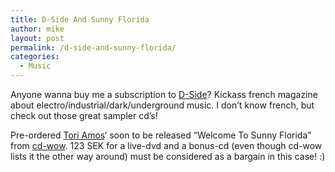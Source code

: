 ```yaml
---
title: D-Side And Sunny Florida
author: mike
layout: post
permalink: /d-side-and-sunny-florida/
categories:
  - Music
---
```

Anyone wanna buy me a subscription to <a target="_blank" href="http://www.d-side.org/">D-Side</a>? Kickass french magazine about electro/industrial/dark/underground music. I don&#8217;t know french, but check out those great sampler cd&#8217;s!

Pre-ordered <a target="_blank" href="http://www.toriamos.com">Tori Amos</a>&#8216; soon to be released &#8220;Welcome To Sunny Florida&#8221; from <a target="_blank" href="http://www.cd-wow.com">cd-wow</a>. 123 SEK for a live-dvd and a bonus-cd (even though cd-wow lists it the other way around) must be considered as a bargain in this case! :)